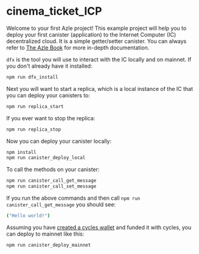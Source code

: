 # cinema_ticket_ICP

Welcome to your first Azle project! This example project will help you to deploy your first canister (application) to the Internet Computer (IC) decentralized cloud. It is a simple getter/setter canister. You can always refer to [The Azle Book](https://demergent-labs.github.io/azle/) for more in-depth documentation.

`dfx` is the tool you will use to interact with the IC locally and on mainnet. If you don't already have it installed:

```bash
npm run dfx_install
```

Next you will want to start a replica, which is a local instance of the IC that you can deploy your canisters to:

```bash
npm run replica_start
```

If you ever want to stop the replica:

```bash
npm run replica_stop
```

Now you can deploy your canister locally:

```bash
npm install
npm run canister_deploy_local
```

To call the methods on your canister:

```bash
npm run canister_call_get_message
npm run canister_call_set_message
```

If you run the above commands and then call `npm run canister_call_get_message` you should see:

```bash
("Hello world!")
```

Assuming you have [created a cycles wallet](https://internetcomputer.org/docs/current/developer-docs/quickstart/network-quickstart) and funded it with cycles, you can deploy to mainnet like this:

```bash
npm run canister_deploy_mainnet
```
